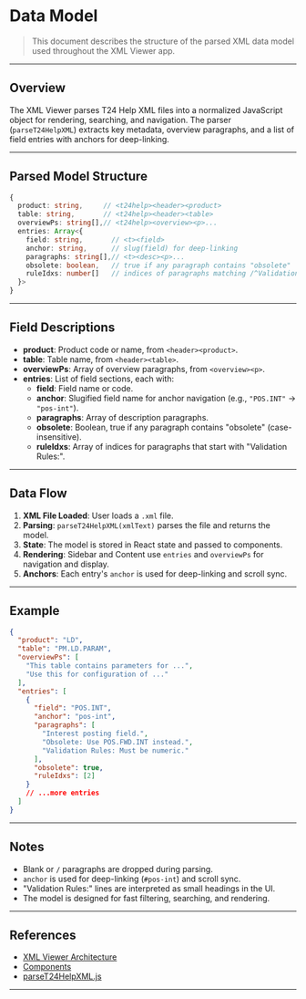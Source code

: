 # Data Model

> This document describes the structure of the parsed XML data model used throughout the XML Viewer app.

---

## Overview

The XML Viewer parses T24 Help XML files into a normalized JavaScript object for rendering, searching, and navigation. The parser (`parseT24HelpXML`) extracts key metadata, overview paragraphs, and a list of field entries with anchors for deep-linking.

---

## Parsed Model Structure

```ts
{
  product: string,     // <t24help><header><product>
  table: string,       // <t24help><header><table>
  overviewPs: string[],// <t24help><overview><p>...
  entries: Array<{
    field: string,       // <t><field>
    anchor: string,      // slug(field) for deep-linking
    paragraphs: string[],// <t><desc><p>...
    obsolete: boolean,   // true if any paragraph contains "obsolete"
    ruleIdxs: number[]   // indices of paragraphs matching /^Validation Rules:/i
  }>
}
```

---

## Field Descriptions

- **product**: Product code or name, from `<header><product>`.
- **table**: Table name, from `<header><table>`.
- **overviewPs**: Array of overview paragraphs, from `<overview><p>`.
- **entries**: List of field sections, each with:
  - **field**: Field name or code.
  - **anchor**: Slugified field name for anchor navigation (e.g., `"POS.INT"` → `"pos-int"`).
  - **paragraphs**: Array of description paragraphs.
  - **obsolete**: Boolean, true if any paragraph contains "obsolete" (case-insensitive).
  - **ruleIdxs**: Array of indices for paragraphs that start with "Validation Rules:".

---

## Data Flow

1. **XML File Loaded**: User loads a `.xml` file.
2. **Parsing**: `parseT24HelpXML(xmlText)` parses the file and returns the model.
3. **State**: The model is stored in React state and passed to components.
4. **Rendering**: Sidebar and Content use `entries` and `overviewPs` for navigation and display.
5. **Anchors**: Each entry's `anchor` is used for deep-linking and scroll sync.

---

## Example

```json
{
  "product": "LD",
  "table": "PM.LD.PARAM",
  "overviewPs": [
    "This table contains parameters for ...",
    "Use this for configuration of ..."
  ],
  "entries": [
    {
      "field": "POS.INT",
      "anchor": "pos-int",
      "paragraphs": [
        "Interest posting field.",
        "Obsolete: Use POS.FWD.INT instead.",
        "Validation Rules: Must be numeric."
      ],
      "obsolete": true,
      "ruleIdxs": [2]
    }
    // ...more entries
  ]
}
```

---

## Notes

- Blank or `/` paragraphs are dropped during parsing.
- `anchor` is used for deep-linking (`#pos-int`) and scroll sync.
- "Validation Rules:" lines are interpreted as small headings in the UI.
- The model is designed for fast filtering, searching, and rendering.

---

## References

- [XML Viewer Architecture](./architecture.md)
- [Components](./components.md)
- [parseT24HelpXML.js](../lib/parseT24HelpXML.js)

---
